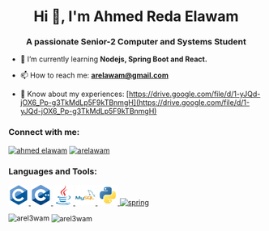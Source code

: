 <h1 align="center">Hi 👋, I'm Ahmed Reda Elawam</h1>
<h3 align="center">A passionate Senior-2 Computer and Systems Student</h3>

- 🌱 I’m currently learning **Nodejs, Spring Boot and React.**

- 📫 How to reach me: **arelawam@gmail.com**

- 📄 Know about my experiences: [https://drive.google.com/file/d/1-yJQd-jOX6_Pp-g3TkMdLp5F9kTBnmgH](https://drive.google.com/file/d/1-yJQd-jOX6_Pp-g3TkMdLp5F9kTBnmgH)


<h3 align="left">Connect with me:</h3>
<p align="left">
<a href="https://linkedin.com/in/ahmed elawam" target="blank"><img align="center" src="https://raw.githubusercontent.com/rahuldkjain/github-profile-readme-generator/master/src/images/icons/Social/linked-in-alt.svg" alt="ahmed elawam" height="30" width="40" /></a>
<a href="https://codeforces.com/profile/arelawam" target="blank"><img align="center" src="https://raw.githubusercontent.com/rahuldkjain/github-profile-readme-generator/master/src/images/icons/Social/codeforces.svg" alt="arelawam" height="30" width="40" /></a>
</p>

<h3 align="left">Languages and Tools:</h3>
<p align="left"> <a href="https://www.cprogramming.com/" target="_blank" rel="noreferrer"> <img src="https://raw.githubusercontent.com/devicons/devicon/master/icons/c/c-original.svg" alt="c" width="40" height="40"/> </a> <a href="https://www.w3schools.com/cpp/" target="_blank" rel="noreferrer"> <img src="https://raw.githubusercontent.com/devicons/devicon/master/icons/cplusplus/cplusplus-original.svg" alt="cplusplus" width="40" height="40"/> </a> <a href="https://www.java.com" target="_blank" rel="noreferrer"> <img src="https://raw.githubusercontent.com/devicons/devicon/master/icons/java/java-original.svg" alt="java" width="40" height="40"/> </a> <a href="https://www.mysql.com/" target="_blank" rel="noreferrer"> <img src="https://raw.githubusercontent.com/devicons/devicon/master/icons/mysql/mysql-original-wordmark.svg" alt="mysql" width="40" height="40"/> </a> <a href="https://www.python.org" target="_blank" rel="noreferrer"> <img src="https://raw.githubusercontent.com/devicons/devicon/master/icons/python/python-original.svg" alt="python" width="40" height="40"/> </a> <a href="https://spring.io/" target="_blank" rel="noreferrer"> <img src="https://www.vectorlogo.zone/logos/springio/springio-icon.svg" alt="spring" width="40" height="40"/> </a> </p>

<p><img align="left" src="https://github-readme-stats.vercel.app/api/top-langs?username=arel3wam&show_icons=true&locale=en&layout=compact" alt="arel3wam" /></p>

<p>&nbsp;<img align="center" src="https://github-readme-stats.vercel.app/api?username=arel3wam&show_icons=true&locale=en" alt="arel3wam" /></p>


